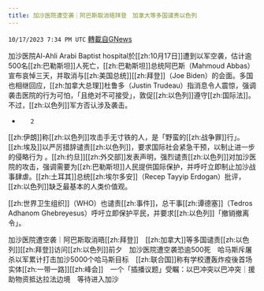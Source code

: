```yaml
---
title: 加沙医院遭空袭｜阿巴斯取消晤拜登　加拿大等多国谴责以色列
---
```

`10/17/2023 7:34 PM UTC` [轉載自GNews](https://gnews.org/articles/1847332)

加沙医院Al-Ahli Arabi Baptist hospital於[[zh:10月17日]]遭到以军空袭，估计逾500名[[zh:巴勒斯坦]]人死亡，[[zh:巴勒斯坦]]总统阿巴斯（Mahmoud Abbas）宣布哀悼三天，并取消与[[zh:美国总统]][[zh:拜登]]（Joe Biden）的会面。多国也相继回应，[[zh:加拿大总理]]杜鲁多（Justin Trudeau）指消息令人震惊，强调袭击医院的行为可怕，「且绝对不可接受」，敦促[[zh:以色列]]遵守[[zh:国际法]]。不过，[[zh:以色列]]军方否认涉及袭击。

+        2

[[zh:伊朗]]称[[zh:以色列]]攻击手无寸铁的人，是「野蛮的[[zh:战争罪]]行」。[[zh:埃及]]以严厉措辞谴责[[zh:以色列]]，要求国际社会紧急干预，以制止进一步的侵略行为 。[[zh:约旦]][[zh:外交部]]发表声明，强烈谴责[[zh:以色列]]对加沙医院的攻击，强调需要为[[zh:巴勒斯坦]]人民提供国际保护，并呼吁立即制止加沙战事肆虐。[[zh:土耳其]]总统[[zh:埃尔多安]]（Recep Tayyip Erdogan）批评，[[zh:以色列]]缺乏最基本的人类价值观。

[[zh:世界卫生组织]]（WHO）也谴责[[zh:事件]]，总干事[[zh:谭德塞]]（Tedros Adhanom Ghebreyesus）呼吁立即保护平民，并要求[[zh:以色列]]「撤销撤离令」。

加沙医院遭空袭｜阿巴斯取消晤[[zh:拜登]]　[[zh:加拿大]]等多国谴责[[zh:以色列]][[zh:拜登]]访问[[zh:以色列]]前夕　加沙医院遭空袭恐逾500死　哈马斯斥屠杀以军累计打击加沙5000个哈马斯目标　[[zh:联合国]]称有学校遭轰炸疫後首场实体[[zh:一带一路]][[zh:峰会]]　一个「插播议题」受瞩：以巴冲突以巴冲突｜援助物资抵达拉法边境　等待进入加沙
